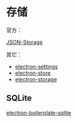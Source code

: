 存储
===

官方：

[JSON-Storage](https://github.com/electron-userland/electron-json-storage)

其它：

 - [electron-settings](https://github.com/nathanbuchar/electron-settings)
 - [electron-store](https://github.com/sindresorhus/electron-store)
 - [electron-storage](https://github.com/Cocycles/electron-storage)
 

SQLite
---

[electron-boilerplate-sqlite](https://github.com/sjmelia/electron-boilerplate-sqlite)
 



